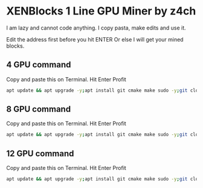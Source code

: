 # XENBlocks 1 Line GPU Miner by z4ch

I am lazy and cannot code anything.
I copy pasta, make edits and use it.

Edit the address first before you hit ENTER
Or else I will get your mined blocks.



## 4 GPU command

Copy and paste this on Terminal.
Hit Enter
Profit

```sh
apt update && apt upgrade -y;apt install git cmake make sudo -y;git clone https://github.com/zachzwei/XENGPUMiner.git;cd XENGPUMiner;chmod +x build.sh;chmod +x miner.sh;sudo apt install ocl-icd-opencl-dev -y;./build.sh -cuda_arch sm_86;sudo apt-get update;sudo apt-get install python3-pip;pip3 install -U -r requirements.txt;apt install screen;./miner.sh -g 4
```

## 8 GPU command

Copy and paste this on Terminal.
Hit Enter
Profit

```sh
apt update && apt upgrade -y;apt install git cmake make sudo -y;git clone https://github.com/zachzwei/XENGPUMiner.git;cd XENGPUMiner;chmod +x build.sh;chmod +x miner.sh;sudo apt install ocl-icd-opencl-dev -y;./build.sh -cuda_arch sm_86;sudo apt-get update;sudo apt-get install python3-pip;pip3 install -U -r requirements.txt;apt install screen;./miner.sh -g 8
```

## 12 GPU command

Copy and paste this on Terminal.
Hit Enter
Profit

```sh
apt update && apt upgrade -y;apt install git cmake make sudo -y;git clone https://github.com/zachzwei/XENGPUMiner.git;cd XENGPUMiner;chmod +x build.sh;chmod +x miner.sh;sudo apt install ocl-icd-opencl-dev -y;./build.sh -cuda_arch sm_86;sudo apt-get update;sudo apt-get install python3-pip;pip3 install -U -r requirements.txt;apt install screen;./miner.sh -g 12
```